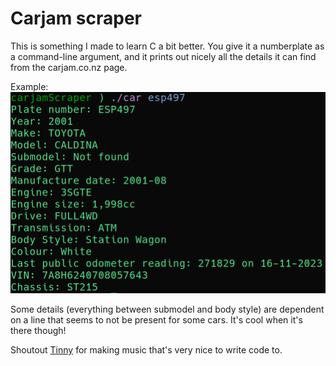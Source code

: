 # Carjam scraper

This is something I made to learn C a bit better. 
You give it a numberplate as a command-line argument, and it prints out nicely all the details it can find from the carjam.co.nz page. 

Example:
![Carjam scraper example](example.png)

Some details (everything between submodel and body style) are dependent on a line that seems to not be present for some cars. It's cool when it's there though!

Shoutout [Tinny](https://soundcloud.com/tinnietinskin) for making music that's very nice to write code to.
